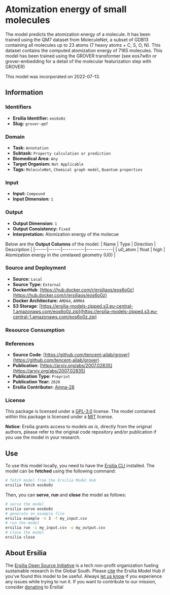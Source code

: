 # Atomization energy of small molecules

The model predicts the atomization energy of a molecule. It has been trained using the QM7 dataset from MoleculeNet, a subset of GDB13 containing all molecules up to 23 atoms (7 heavy atoms + C, S, O, N). This dataset contains the computed atomization energy of 7165 molecules. This model has been trained using the GROVER transformer (see eos7w6n or grover-embedding for a detail of the molecular featurization step with GROVER)

This model was incorporated on 2022-07-13.

## Information
### Identifiers
- **Ersilia Identifier:** `eos6o0z`
- **Slug:** `grover-qm7`

### Domain
- **Task:** `Annotation`
- **Subtask:** `Property calculation or prediction`
- **Biomedical Area:** `Any`
- **Target Organism:** `Not Applicable`
- **Tags:** `MoleculeNet`, `Chemical graph model`, `Quantum properties`

### Input
- **Input:** `Compound`
- **Input Dimension:** `1`

### Output
- **Output Dimension:** `1`
- **Output Consistency:** `Fixed`
- **Interpretation:** Atomization energy of the molecue

Below are the **Output Columns** of the model:
| Name | Type | Direction | Description |
|------|------|-----------|-------------|
| u0_atom | float | high | Atomization energy in the unrelaxed geometry (U0) |


### Source and Deployment
- **Source:** `Local`
- **Source Type:** `External`
- **DockerHub**: [https://hub.docker.com/r/ersiliaos/eos6o0z](https://hub.docker.com/r/ersiliaos/eos6o0z)
- **Docker Architecture:** `AMD64`, `ARM64`
- **S3 Storage**: [https://ersilia-models-zipped.s3.eu-central-1.amazonaws.com/eos6o0z.zip](https://ersilia-models-zipped.s3.eu-central-1.amazonaws.com/eos6o0z.zip)

### Resource Consumption


### References
- **Source Code**: [https://github.com/tencent-ailab/grover](https://github.com/tencent-ailab/grover)
- **Publication**: [https://arxiv.org/abs/2007.02835](https://arxiv.org/abs/2007.02835)
- **Publication Type:** `Preprint`
- **Publication Year:** `2020`
- **Ersilia Contributor:** [Amna-28](https://github.com/Amna-28)

### License
This package is licensed under a [GPL-3.0](https://github.com/ersilia-os/ersilia/blob/master/LICENSE) license. The model contained within this package is licensed under a [MIT](LICENSE) license.

**Notice**: Ersilia grants access to models _as is_, directly from the original authors, please refer to the original code repository and/or publication if you use the model in your research.


## Use
To use this model locally, you need to have the [Ersilia CLI](https://github.com/ersilia-os/ersilia) installed.
The model can be **fetched** using the following command:
```bash
# fetch model from the Ersilia Model Hub
ersilia fetch eos6o0z
```
Then, you can **serve**, **run** and **close** the model as follows:
```bash
# serve the model
ersilia serve eos6o0z
# generate an example file
ersilia example -n 3 -f my_input.csv
# run the model
ersilia run -i my_input.csv -o my_output.csv
# close the model
ersilia close
```

## About Ersilia
The [Ersilia Open Source Initiative](https://ersilia.io) is a tech non-profit organization fueling sustainable research in the Global South.
Please [cite](https://github.com/ersilia-os/ersilia/blob/master/CITATION.cff) the Ersilia Model Hub if you've found this model to be useful. Always [let us know](https://github.com/ersilia-os/ersilia/issues) if you experience any issues while trying to run it.
If you want to contribute to our mission, consider [donating](https://www.ersilia.io/donate) to Ersilia!
